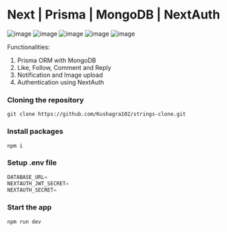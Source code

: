 # Next | Prisma | MongoDB | NextAuth

![image](https://github.com/Kushagra102/twitter-clone/assets/96788948/80d93a5a-8cb5-486d-8e42-8f0b84cb7289)
![image](https://github.com/Kushagra102/twitter-clone/assets/96788948/9d100378-3dc4-41d3-840f-0954ed336eec)
![image](https://github.com/Kushagra102/twitter-clone/assets/96788948/eb49196d-4a9a-4f52-8411-ad5985341c8d)
![image](https://github.com/Kushagra102/twitter-clone/assets/96788948/f5b598a8-1bb4-4fd3-85fd-c24caa9841fa)
![image](https://github.com/Kushagra102/twitter-clone/assets/96788948/63c4f3ba-6d5e-428a-a502-a345f3a94da7)

Functionalities: 
1) Prisma ORM with MongoDB
2) Like, Follow, Comment and Reply
3) Notification and Image upload
4) Authentication using NextAuth

### Cloning the repository

```shell
git clone https://github.com/Kushagra102/strings-clone.git
```

### Install packages

```shell
npm i
```

### Setup .env file


```js
DATABASE_URL=
NEXTAUTH_JWT_SECRET=
NEXTAUTH_SECRET=
```

### Start the app

```shell
npm run dev
```


